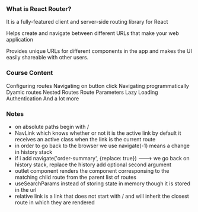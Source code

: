 ### What is React Router?

It is a fully-featured client and server-side routing library for React

Helps create and navigate between different URLs that make your web application 

Provides unique URLs for different components in the app and makes the UI easily shareable with other users.

### Course Content 

Configuring routes
Navigating on button click
Navigating programmatically
Dyamic routes
Nested Routes
Route Parameters
Lazy Loading
Authentication
And a lot more

### Notes 

- on absolute paths begin with /
- NavLink which knows whether or not it is the active link 
  by default it receives an active class when the link is the current route
- in order to go back to the browser we use navigate(-1) means a change in history stack 
- if i add navigate('order-summary', {replace: true}) ---> we go back on history stack, replace the history add optional second argument 
- outlet component renders the component corresponsing to the matching child route from the parent list of routes
- useSearchParams instead of storing state in memory though it is stored in the url
- relative link is a link that does not start with / and will inherit the closest route in which they are rendered